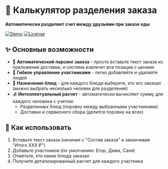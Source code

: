 # 🍕 Калькулятор разделения заказа

**Автоматически разделяет счет между друзьями при заказе еды**

[![Demo](https://img.shields.io/badge/demo-live-green?style=for-the-badge)](https://purpleexperience.github.io/order_calculator/)
[![License](https://img.shields.io/badge/license-MIT-blue?style=for-the-badge)](LICENSE)

## ✨ Основные возможности

- 📝 **Автоматический парсинг заказа** - просто вставьте текст заказа из приложения доставки, и система извлечет все позиции с ценами
- 👥 **Гибкое управление участниками** - легко добавляйте и удаляйте людей
- 🍔 **Назначение блюд** - для каждого блюда выберите, кто его заказал (можно выбрать несколько человек для разделения)
- 💰 **Интеллектуальный расчет** - автоматически вычисляет сумму для каждого человека с учетом:
  - Разделенных блюд (поровну между выбранными участниками)
  - Доставки и сервисного сбора (делится поровну на всех)

## 🚀 Как использовать

1. Вставьте текст заказа (начиная с "Состав заказа" и заканчивая "Итого XXX ₽")
2. Добавьте участников (по умолчанию: Егор, Дима, Саня)
3. Отметьте, кто какие блюда заказал
4. Получите детализированный расчет для каждого участника
